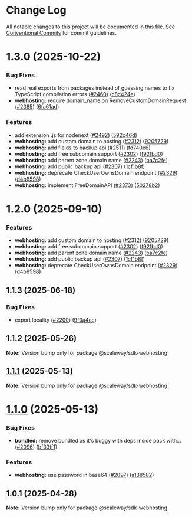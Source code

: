 # Change Log

All notable changes to this project will be documented in this file.
See [Conventional Commits](https://conventionalcommits.org) for commit guidelines.

# 1.3.0 (2025-10-22)

### Bug Fixes

- read real exports from packages instead of guessing names to fix TypeScript compilation errors ([#2460](https://github.com/scaleway/scaleway-sdk-js/issues/2460)) ([c8c424e](https://github.com/scaleway/scaleway-sdk-js/commit/c8c424e09d3a365a2592f25abdc0a8d6d86e0f0b))
- **webhosting:** require domain_name on RemoveCustomDomainRequest ([#2385](https://github.com/scaleway/scaleway-sdk-js/issues/2385)) ([6fa61ad](https://github.com/scaleway/scaleway-sdk-js/commit/6fa61ad6ac165ce237629880179e391fc44bbc64))

### Features

- add extension .js for nodenext ([#2492](https://github.com/scaleway/scaleway-sdk-js/issues/2492)) ([592c46d](https://github.com/scaleway/scaleway-sdk-js/commit/592c46df916c5b8b35f26c13b626eee797970f5d))
- **webhosting:** add custom domain to hosting ([#2312](https://github.com/scaleway/scaleway-sdk-js/issues/2312)) ([9205729](https://github.com/scaleway/scaleway-sdk-js/commit/920572938863202d914eae21fbc89febe3b7402c))
- **webhosting:** add fields to backup api ([#2511](https://github.com/scaleway/scaleway-sdk-js/issues/2511)) ([fd740e6](https://github.com/scaleway/scaleway-sdk-js/commit/fd740e6ac9101aea8f5a35669836cc85d5c9b1f5))
- **webhosting:** add free subdomain support ([#2302](https://github.com/scaleway/scaleway-sdk-js/issues/2302)) ([f92fbd0](https://github.com/scaleway/scaleway-sdk-js/commit/f92fbd075c97e76ef7089bd59539522a507c2f39))
- **webhosting:** add parent zone domain name ([#2243](https://github.com/scaleway/scaleway-sdk-js/issues/2243)) ([ba7c2fe](https://github.com/scaleway/scaleway-sdk-js/commit/ba7c2fec9899b2195a0988865500bbc4dca9a7f2))
- **webhosting:** add public backup api ([#2307](https://github.com/scaleway/scaleway-sdk-js/issues/2307)) ([1cf1b8f](https://github.com/scaleway/scaleway-sdk-js/commit/1cf1b8fc982e3de0a4b0c7fc3cf20e55f93e5f43))
- **webhosting:** deprecate CheckUserOwnsDomain endpoint ([#2329](https://github.com/scaleway/scaleway-sdk-js/issues/2329)) ([d4b8598](https://github.com/scaleway/scaleway-sdk-js/commit/d4b85989dad74a78b6fae3ae97b4d7522ab70b15))
- **webhosting:** implement FreeDomainAPI ([#2373](https://github.com/scaleway/scaleway-sdk-js/issues/2373)) ([50278b2](https://github.com/scaleway/scaleway-sdk-js/commit/50278b2d1e97f90d2641206570dc5b3f60bf3549))

# 1.2.0 (2025-09-10)

### Features

- **webhosting:** add custom domain to hosting ([#2312](https://github.com/scaleway/scaleway-sdk-js/issues/2312)) ([9205729](https://github.com/scaleway/scaleway-sdk-js/commit/920572938863202d914eae21fbc89febe3b7402c))
- **webhosting:** add free subdomain support ([#2302](https://github.com/scaleway/scaleway-sdk-js/issues/2302)) ([f92fbd0](https://github.com/scaleway/scaleway-sdk-js/commit/f92fbd075c97e76ef7089bd59539522a507c2f39))
- **webhosting:** add parent zone domain name ([#2243](https://github.com/scaleway/scaleway-sdk-js/issues/2243)) ([ba7c2fe](https://github.com/scaleway/scaleway-sdk-js/commit/ba7c2fec9899b2195a0988865500bbc4dca9a7f2))
- **webhosting:** add public backup api ([#2307](https://github.com/scaleway/scaleway-sdk-js/issues/2307)) ([1cf1b8f](https://github.com/scaleway/scaleway-sdk-js/commit/1cf1b8fc982e3de0a4b0c7fc3cf20e55f93e5f43))
- **webhosting:** deprecate CheckUserOwnsDomain endpoint ([#2329](https://github.com/scaleway/scaleway-sdk-js/issues/2329)) ([d4b8598](https://github.com/scaleway/scaleway-sdk-js/commit/d4b85989dad74a78b6fae3ae97b4d7522ab70b15))

## 1.1.3 (2025-06-18)

### Bug Fixes

- export locality ([#2200](https://github.com/scaleway/scaleway-sdk-js/issues/2200)) ([9f0a4ec](https://github.com/scaleway/scaleway-sdk-js/commit/9f0a4ec19e377cd90c5829604467c09a2088a38c))

## 1.1.2 (2025-05-26)

**Note:** Version bump only for package @scaleway/sdk-webhosting

## [1.1.1](https://github.com/scaleway/scaleway-sdk-js/compare/@scaleway/sdk-webhosting@1.1.0...@scaleway/sdk-webhosting@1.1.1) (2025-05-13)

**Note:** Version bump only for package @scaleway/sdk-webhosting

# [1.1.0](https://github.com/scaleway/scaleway-sdk-js/compare/@scaleway/sdk-webhosting@1.0.1...@scaleway/sdk-webhosting@1.1.0) (2025-05-13)

### Bug Fixes

- **bundled:** remove bundled as it's buggy with deps inside pack with… ([#2096](https://github.com/scaleway/scaleway-sdk-js/issues/2096)) ([bf33ff1](https://github.com/scaleway/scaleway-sdk-js/commit/bf33ff1f9cdd951add94817dac27239c86ef5437))

### Features

- **webhosting:** use password in base64 ([#2097](https://github.com/scaleway/scaleway-sdk-js/issues/2097)) ([a138582](https://github.com/scaleway/scaleway-sdk-js/commit/a1385826c1b734161393e7d418731a5b13f40afe))

## 1.0.1 (2025-04-28)

**Note:** Version bump only for package @scaleway/sdk-webhosting

